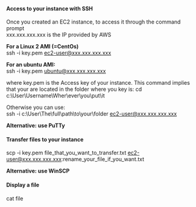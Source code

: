 #### Access to your instance with SSH

Once you created an EC2 instance, to access it through the command prompt  
xxx.xxx.xxx.xxx is the IP provided by AWS  

**For a Linux 2 AMI (=CentOs)**  
ssh -i key.pem ec2-user@xxx.xxx.xxx.xxx  

**For an ubuntu AMI:**  
ssh -i key.pem ubuntu@xxx.xxx.xxx.xxx  

where key.pem is the Access key of your instance. This command implies that your are located in the folder where you key is:
cd c:\User\Username\Wher\ever\you\put\it

Otherwise you can use:  
ssh -i c:\User\The\full\path\to\your\folder ec2-user@xxx.xxx.xxx.xxx

**Alternative: use PuTTy**

#### Transfer files to your instance

scp -i key.pem file_that_you_want_to_transfer.txt ec2-user@xxx.xxx.xxx.xxx:rename_your_file_if_you_want.txt

**Alternative: use WinSCP**

#### Display a file 
cat file
